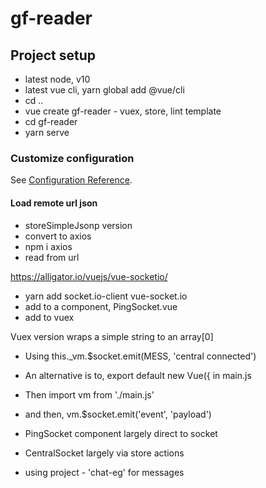 # gf-reader

## Project setup
- latest node, v10
- latest vue cli, yarn global add @vue/cli
- cd ..
- vue create gf-reader - vuex, store, lint template
- cd gf-reader
- yarn serve

### Customize configuration
See [Configuration Reference](https://cli.vuejs.org/config/).

#### Load remote url json
- storeSimpleJsonp version
- convert to axios
- npm i axios
- read from url

https://alligator.io/vuejs/vue-socketio/

- yarn add socket.io-client vue-socket.io
- add to a component, PingSocket.vue
- add to vuex

Vuex version wraps a simple string to an array[0]

- Using  this._vm.$socket.emit(MESS, 'central connected')
- An alternative is to, export default new Vue({ in main.js
- Then import vm from './main.js'
- and then, vm.$socket.emit('event', 'payload')
- PingSocket component largely direct to socket
- CentralSocket largely via store actions

- using project - 'chat-eg' for messages
